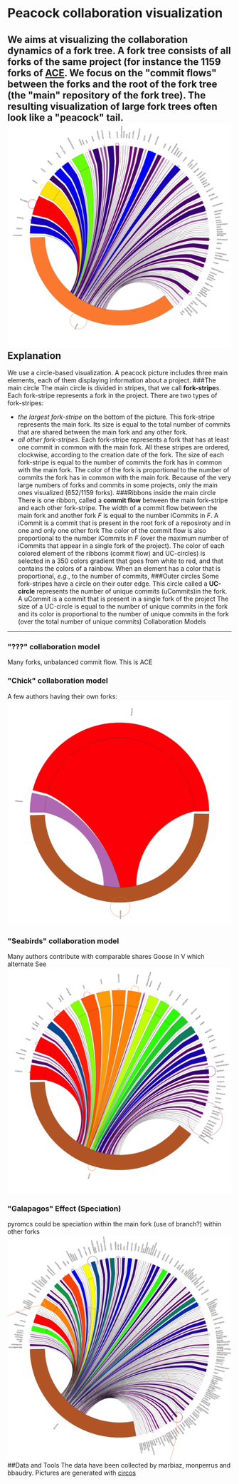 Peacock collaboration visualization
===================================
We aims at visualizing the collaboration dynamics of a fork tree.
A fork tree consists of all forks of the same project (for instance the 1159 forks of [ACE](https://github.com/ajaxorg/ace).
We focus on the "commit flows" between the forks and the root of the fork tree (the "main" repository of the fork tree). The resulting visualization of large fork trees often look like a "peacock" tail.
![Peacock collaboration visualization for ACE](/images/ace.png)
Explanation
---------------
We use a circle-based visualization.  A peacock picture includes three main elements, each of them displaying information about a project.
###The main circle 
The main circle is divided in stripes, that we call **fork-stripe**s. Each fork-stripe represents a fork in the project. There are two types of fork-stripes:
* *the largest fork-stripe* on the bottom of the picture. This fork-stripe represents the main fork. Its size is equal to the total number of commits that are shared between the main fork and any other fork.
* *all other fork-stripes*. Each fork-stripe represents a fork that has at least one commit in common with the main fork. All these stripes are ordered, clockwise, according to the creation date of the fork. The size of each fork-stripe is equal to the number of commits the fork has in common with the main fork. The color of the fork is proportional to the number of commits the fork has in common with the main fork.
Because of the very large numbers of forks and commits in some projects, only the main ones visualized (652/1159 forks).
###Ribbons inside the main circle 
There is one ribbon, called a **commit flow** between the main fork-stripe and each other fork-stripe. The width of a commit flow between the main fork and another fork *F* is equal to the number iCommits in *F*.
A iCommit is a commit that is present in the root fork of a reposiroty and in one and only one other fork
The color of the commit flow is also proportional to the number iCommits in *F* (over the maximum number of iCommits that appear in a single fork of the project).
The  color of each colored element of the ribbons (commit flow)  and UC-circles) is selected in a 350 colors gradient that goes from  white to red, and that contains the colors of a rainbow. When an element  has a color that is proportional, *e.g.*, to the number of commits, 
###Outer circles
Some fork-stripes have a circle on their outer edge. This circle called a **UC-circle** represents the number of unique commits (uCommits)in the fork. A uCommit is a commit that is present in a single fork of the project The size of a UC-circle is equal to the number of unique commits in the fork and its color is proportional to the number of unique commits in the fork (over the total number of unique commits)
Collaboration Models
--------------------------------------
### "???" collaboration model
Many forks, unbalanced commit flow.
This is ACE
### "Chick" collaboration model
A few authors having their own forks:
![Chick collaboration visualization for PySynergy](/images/PySynergy.png)
    
### "Seabirds" collaboration model
Many authors contribute with comparable shares
Goose in V which alternate
See 
![Seabirds collaboration visualization for zamboni](/images/zamboni.png)
### "Galapagos" Effect (Speciation)
pyromcs
could be speciation within the main fork (use of branch?)
within other forks
![Galapagos collaboration visualization for pyrocms](/images/pyrocms.png)
##Data and Tools
The data have been collected by marbiaz, monperrus and bbaudry. 
Pictures are generated with [circos](http://circos.ca/ "Circos")
